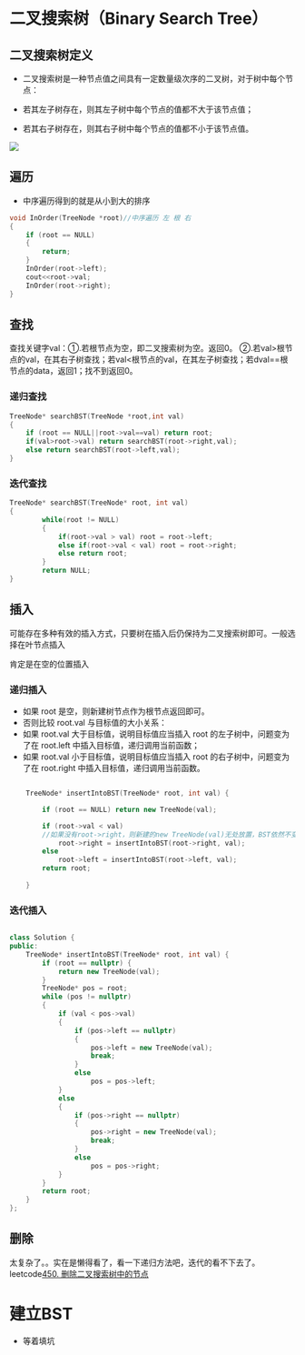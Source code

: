 
# 二叉搜索树（Binary Search Tree）

## 二叉搜索树定义

- 二叉搜索树是一种节点值之间具有一定数量级次序的二叉树，对于树中每个节点：

- 若其左子树存在，则其左子树中每个节点的值都不大于该节点值；
- 若其右子树存在，则其右子树中每个节点的值都不小于该节点值。


![](https://upload-images.jianshu.io/upload_images/9738807-6b37320f910e1fb7.png?imageMogr2/auto-orient/strip|imageView2/2/w/311/format/webp)


## 遍历
- 中序遍历得到的就是从小到大的排序
```C++
void InOrder(TreeNode *root)//中序遍历 左 根 右
{
    if (root == NULL)
    {
        return;
    }
    InOrder(root->left);
    cout<<root->val;
    InOrder(root->right);
}

```

## 查找
查找关键字val：①.若根节点为空，即二叉搜索树为空。返回0。
②.若val>根节点的val，在其右子树查找；若val<根节点的val，在其左子树查找；若dval==根节点的data，返回1；找不到返回0。

### 递归查找


```C++
TreeNode* searchBST(TreeNode *root,int val)
{
    if (root == NULL||root->val==val) return root;
    if(val>root->val) return searchBST(root->right,val);
    else return searchBST(root->left,val);
}
```


### 迭代查找
```c++
TreeNode* searchBST(TreeNode* root, int val) 
{
        while(root != NULL)
        {
            if(root->val > val) root = root->left;
            else if(root->val < val) root = root->right;
            else return root;           
        }
        return NULL;
}
```

## 插入
可能存在多种有效的插入方式，只要树在插入后仍保持为二叉搜索树即可。一般选择在叶节点插入

肯定是在空的位置插入

### 递归插入

- 如果 root 是空，则新建树节点作为根节点返回即可。
- 否则比较 root.val 与目标值的大小关系：
- 如果 root.val 大于目标值，说明目标值应当插入 root 的左子树中，问题变为了在 root.left 中插入目标值，递归调用当前函数；
- 如果 root.val 小于目标值，说明目标值应当插入 root 的右子树中，问题变为了在 root.right 中插入目标值，递归调用当前函数。


```C++

    TreeNode* insertIntoBST(TreeNode* root, int val) {

        if (root == NULL) return new TreeNode(val);

        if (root->val < val) 
        //如果没有root->right，则新建的new TreeNode(val)无处放置，BST依然不变，所以要建立root->right =，接住新的node
            root->right = insertIntoBST(root->right, val);
        else 
            root->left = insertIntoBST(root->left, val);
        return root;
        
    }

```


### 迭代插入

```C++

class Solution {
public:
    TreeNode* insertIntoBST(TreeNode* root, int val) {
        if (root == nullptr) {
            return new TreeNode(val);
        }
        TreeNode* pos = root;
        while (pos != nullptr) 
        {
            if (val < pos->val) 
            {
                if (pos->left == nullptr) 
                {
                    pos->left = new TreeNode(val);
                    break;
                } 
                else 
                    pos = pos->left;
            } 
            else 
            {
                if (pos->right == nullptr) 
                {
                    pos->right = new TreeNode(val);
                    break;
                } 
                else 
                    pos = pos->right;
            }
        }
        return root;
    }
};
```





## 删除

太复杂了。。实在是懒得看了，看一下递归方法吧，迭代的看不下去了。leetcode[450. 删除二叉搜索树中的节点](https://leetcode-cn.com/problems/delete-node-in-a-bst/)





# 建立BST

- 等着填坑
